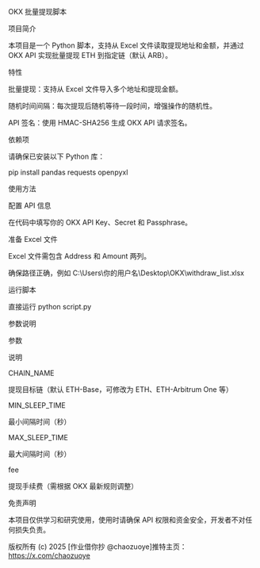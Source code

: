 OKX 批量提现脚本

项目简介

本项目是一个 Python 脚本，支持从 Excel 文件读取提现地址和金额，并通过 OKX API 实现批量提现 ETH 到指定链（默认 ARB）。

特性

批量提现：支持从 Excel 文件导入多个地址和提现金额。

随机时间间隔：每次提现后随机等待一段时间，增强操作的随机性。

API 签名：使用 HMAC-SHA256 生成 OKX API 请求签名。

依赖项

请确保已安装以下 Python 库：

pip install pandas requests openpyxl

使用方法

配置 API 信息

在代码中填写你的 OKX API Key、Secret 和 Passphrase。

准备 Excel 文件

Excel 文件需包含 Address 和 Amount 两列。

确保路径正确，例如 C:\Users\你的用户名\Desktop\OKX\withdraw_list.xlsx

运行脚本

直接运行 python script.py

参数说明

参数

说明

CHAIN_NAME

提现目标链（默认 ETH-Base，可修改为 ETH、ETH-Arbitrum One 等）

MIN_SLEEP_TIME

最小间隔时间（秒）

MAX_SLEEP_TIME

最大间隔时间（秒）

fee

提现手续费（需根据 OKX 最新规则调整）

免责声明

本项目仅供学习和研究使用，使用时请确保 API 权限和资金安全，开发者不对任何损失负责。

版权所有 (c) 2025 [作业借你抄 @chaozuoye]推特主页：https://x.com/chaozuoye
